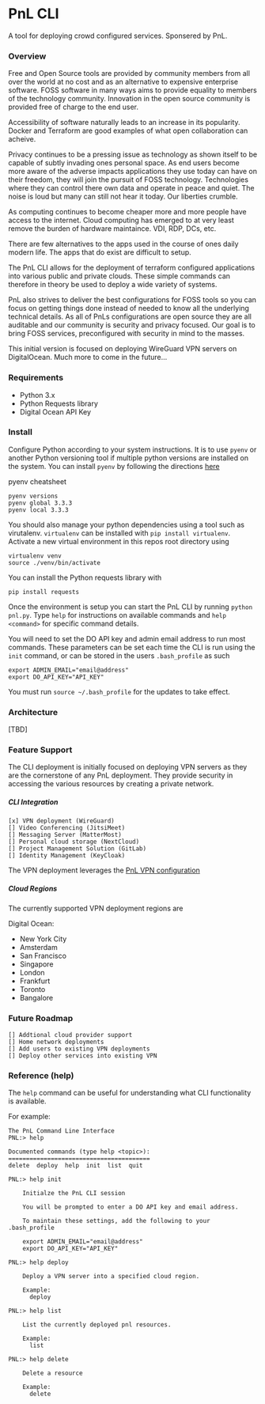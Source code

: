 # PnL CLI
A tool for deploying crowd configured services.
Sponsered by PnL.

### Overview
Free and Open Source tools are provided by community members from all over the world at no cost and as an alternative to expensive enterprise software.
FOSS software in many ways aims to provide equality to members of the technology community.
Innovation in the open source community is provided free of charge to the end user.

Accessibility of software naturally leads to an increase in its popularity.
Docker and Terraform are good examples of what open collaboration can acheive.

Privacy continues to be a pressing issue as technology as shown itself to be capable of subtly invading ones personal space.
As end users become more aware of the adverse impacts applications they use today can have on their freedom,
they will join the pursuit of FOSS technology.
Technologies where they can control there own data and operate in peace and quiet.
The noise is loud but many can still not hear it today.
Our liberties crumble.

As computing continues to become cheaper more and more people have access to the internet.
Cloud computing has emerged to at very least remove the burden of hardware maintaince.
VDI, RDP, DCs, etc.

There are few alternatives to the apps used in the course of ones daily modern life.
The apps that do exist are difficult to setup.

The PnL CLI allows for the deployment of terraform configured applications into various public and private clouds.
These simple commands can therefore in theory be used to deploy a wide variety of systems.

PnL also strives to deliver the best configurations for FOSS tools so you can focus on getting things done instead of needed to know all the underlying technical details.
As all of PnLs configurations are open source they are all auditable and our community is security and privacy focused.
Our goal is to bring FOSS services, preconfigured with security in mind to the masses.

This initial version is focused on deploying WireGuard VPN servers on DigitalOcean. Much more to come in the future...

### Requirements
* Python 3.x
* Python Requests library
* Digital Ocean API Key

### Install
Configure Python according to your system instructions.
It is to use `pyenv` or another Python versioning tool if multiple python versions are installed on the system.
You can install `pyenv` by following the directions [here](https://github.com/pyenv/pyenv)

pyenv cheatsheet
```
pyenv versions
pyenv global 3.3.3
pyenv local 3.3.3
```

You should also manage your python dependencies using a tool such as virutalenv.
`virtualenv` can be installed with `pip install virtualenv`.
Activate a new virtual environment in this repos root directory using
```
virtualenv venv
source ./venv/bin/activate
```

You can install the Python requests library with 
```
pip install requests
```

Once the environment is setup you can start the PnL CLI by running `python pnl.py`.
Type `help` for instructions on available commands and `help <command>` for specific command details.

You will need to set the DO API key and admin email address to run most commands.
These parameters can be set each time the CLI is run using the `init` command,
or can be stored in the users `.bash_profile` as such
```
export ADMIN_EMAIL="email@address"
export DO_API_KEY="API_KEY"
```

You must run `source ~/.bash_profile` for the updates to take effect.

### Architecture
[TBD]

### Feature Support
The CLI deployment is initially focused on deploying VPN servers as they are the cornerstone of any PnL deployment.
They provide security in accessing the various resources by creating a private network.

##### CLI Integration
```
[x] VPN deployment (WireGuard)
[] Video Conferencing (JitsiMeet)
[] Messaging Server (MatterMost)
[] Personal cloud storage (NextCloud)
[] Project Management Solution (GitLab)
[] Identity Management (KeyCloak)
```

The VPN deployment leverages the [PnL VPN configuration]("https://github.com/AnubisBeaker/pnl-vpn")

##### Cloud Regions

The currently supported VPN deployment regions are

Digital Ocean:

* New York City
* Amsterdam
* San Francisco
* Singapore
* London
* Frankfurt
* Toronto
* Bangalore

###  Future Roadmap
```
[] Addtional cloud provider support
[] Home network deployments
[] Add users to existing VPN deployments
[] Deploy other services into existing VPN
```

### Reference (help)
The `help` command can be useful for understanding what CLI functionality is available.

For example:

```
The PnL Command Line Interface
PNL:> help

Documented commands (type help <topic>):
========================================
delete  deploy  help  init  list  quit

PNL:> help init

    Initialze the PnL CLI session

    You will be prompted to enter a DO API key and email address.

    To maintain these settings, add the following to your .bash_profile

    export ADMIN_EMAIL="email@address"
    export DO_API_KEY="API_KEY"
    
PNL:> help deploy

    Deploy a VPN server into a specified cloud region.

    Example:
      deploy
    
PNL:> help list

    List the currently deployed pnl resources.

    Example:
      list
    
PNL:> help delete

    Delete a resource

    Example:
      delete
    
```

